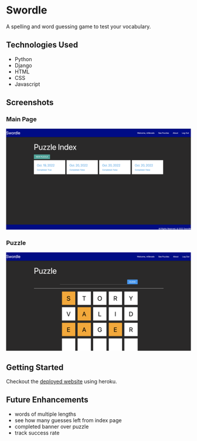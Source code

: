 # Swordle

A spelling and word guessing game to test your vocabulary.

## Technologies Used

- Python
- Django
- HTML
- CSS
- Javascript

## Screenshots

### Main Page

![Events List](./img/main-page.png 'Event List')

### Puzzle

![Events Page](./img/puzzle.png 'Event Page')

## Getting Started

Checkout the [deployed website](http://swordle-75.herokuapp.com/) using heroku.

## Future Enhancements

- words of multiple lengths
- see how many guesses left from index page
- completed banner over puzzle
- track success rate
